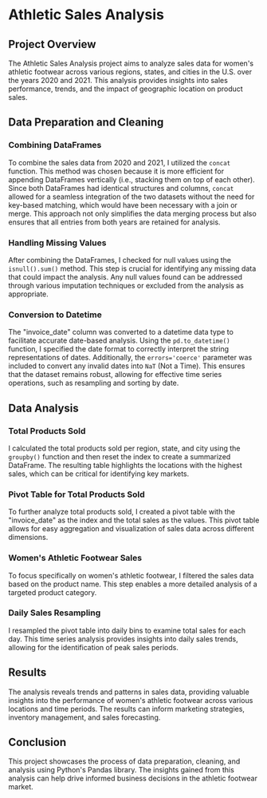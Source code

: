 # Athletic Sales Analysis

## Project Overview

The Athletic Sales Analysis project aims to analyze sales data for women's athletic footwear across various regions, states, and cities in the U.S. over the years 2020 and 2021. This analysis provides insights into sales performance, trends, and the impact of geographic location on product sales.

## Data Preparation and Cleaning

### Combining DataFrames

To combine the sales data from 2020 and 2021, I utilized the `concat` function. This method was chosen because it is more efficient for appending DataFrames vertically (i.e., stacking them on top of each other). Since both DataFrames had identical structures and columns, `concat` allowed for a seamless integration of the two datasets without the need for key-based matching, which would have been necessary with a join or merge. This approach not only simplifies the data merging process but also ensures that all entries from both years are retained for analysis.

### Handling Missing Values

After combining the DataFrames, I checked for null values using the `isnull().sum()` method. This step is crucial for identifying any missing data that could impact the analysis. Any null values found can be addressed through various imputation techniques or excluded from the analysis as appropriate.

### Conversion to Datetime

The "invoice_date" column was converted to a datetime data type to facilitate accurate date-based analysis. Using the `pd.to_datetime()` function, I specified the date format to correctly interpret the string representations of dates. Additionally, the `errors='coerce'` parameter was included to convert any invalid dates into `NaT` (Not a Time). This ensures that the dataset remains robust, allowing for effective time series operations, such as resampling and sorting by date.

## Data Analysis

### Total Products Sold

I calculated the total products sold per region, state, and city using the `groupby()` function and then reset the index to create a summarized DataFrame. The resulting table highlights the locations with the highest sales, which can be critical for identifying key markets.

### Pivot Table for Total Products Sold

To further analyze total products sold, I created a pivot table with the "invoice_date" as the index and the total sales as the values. This pivot table allows for easy aggregation and visualization of sales data across different dimensions.

### Women's Athletic Footwear Sales

To focus specifically on women's athletic footwear, I filtered the sales data based on the product name. This step enables a more detailed analysis of a targeted product category.

### Daily Sales Resampling

I resampled the pivot table into daily bins to examine total sales for each day. This time series analysis provides insights into daily sales trends, allowing for the identification of peak sales periods.

## Results

The analysis reveals trends and patterns in sales data, providing valuable insights into the performance of women's athletic footwear across various locations and time periods. The results can inform marketing strategies, inventory management, and sales forecasting.

## Conclusion

This project showcases the process of data preparation, cleaning, and analysis using Python's Pandas library. The insights gained from this analysis can help drive informed business decisions in the athletic footwear market.
